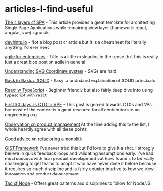 # articles-I-find-useful

[The 4 layers of SPA](https://hackernoon.com/architecting-single-page-applications-b842ea633c2e) - This article provides a great template for architecting Single Page Applications while remaining view layer (framework: react, angular, vue) agnostic.


[devhints.io](https://devhints.io/) - Not a blog post or article but it is a cheatsheet for literally anything I'd ever need

[agile for enterprises](https://foxbox.co/blog/agile-product-development/) - Title is a little misleading in the sense that this is really just a great blog post on agile in general

[Understanding SVG Coordinate system](https://www.sarasoueidan.com/blog/svg-coordinate-systems/) - SVGs are hard

[Back to Basics: SOLID](https://thoughtbot.com/blog/back-to-basics-solid) - Easy to undrstand explaination of SOLID principals

[React w TypeScript](https://www.sitepoint.com/react-with-typescript-best-practices) - Beginner friendly but also fairly deep dive into using typescript with react

[First 90 days as CTO or VPE](https://lethain.com/first-ninety-days-cto-vpe/) - This post is geared towards CTOs and VPs but most of the content is a great resource for all contributors to an engineering org

[Observation on product management](https://medium.com/hackernoon/observations-on-product-management-3abc7e00148e) At the time adding this to the list, I whole heartily agree with all these points

[Good advice on refactoring a monolith](https://shopify.engineering/shopify-monolith) 

[GIST Framework](https://itamargilad.com/gist-framework/) I've never tried this but I'd love to give it a shot. I strongly believe in quick feedback loops and validating assumptions early. I've had most success with lean product development but have found it to be really challenging to get teams to adopt it who have never done it before because it requires so much discipline and is fairly counter intuitive to how we view innovation and product development

[Tao of Node](https://alexkondov.com/tao-of-node/) - Offers great patterns and disciplines to follow for Node/JS.
